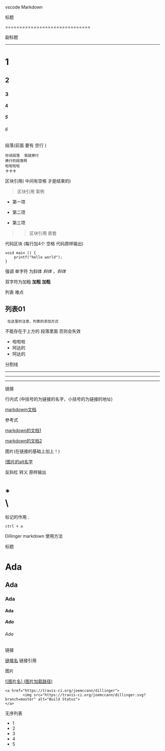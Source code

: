 vscode Markdown

标题

==============================

副标题


------------------------------

# 1
## 2  
### 3 
#### 4
##### 5
###### 6

段落(前面 要有 空行 )

    你说段落  我就换行
    换行的段落啊
    啦啦啦啦
    卡卡卡


区块引用( 中间有空格 才是结束的)


> 区块引用 案例

 -  第一项 

 -  第二项 

 -  第三项
 
>> 区块引用 嵌套


代码区块 (每行加4个 空格  代码原样输出)


    void main () {
        printf("hello world");
    }   

强调
  单字符 为斜体
*斜体* ，_斜体_

  双字符为加粗
 **加粗**   __加粗__

 列表 难点

  ## 列表01 
  

     在这里的注意，列表的添加方式
 不能存在于上方的 段落里面 否则会失效

- 啦啦啦
- 阿达的
- 阿达的


分割线
***********************************

--------------------------------------

_____________________________________

链接

行内式 (中括号的为链接的名字，小括号的为链接的地址)

[markdowm文档](https:www.github.com)

参考式


  [markdown的文档1][1]

  [markdown的文档2][2]
  
   <!-- 相当于隐藏 -->
  [1]:https://github.com

   [2]:https://github.com


  图片(在链接的基础上加上！)

  [!图片的alt名字](https://www.baidu.com)

  反斜杠 转义 原样输出

  \*  
  \\
   =


标记的作用 `、` 

`ctrl + a `


Dillinger markdown 使用方法

标题

# Ada
## Ada 
### Ada 
#### Ada 
##### Ada 
###### Ada 

链接

[链接名] 链接引用

[链接名]: <链接网址>

图片

[ ![图片名] (图片加载路径)](图片链接)

    <a href="https://travis-ci.org/joemccann/dillinger">
            <img src="https://travis-ci.org/joemccann/dillinger.svg?branch=master" alt="Build Status">
    </a>

无序列表
   
- 1
- 2
- 3
- 4
- 5 

